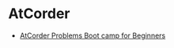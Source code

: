 # AtCorder

- [AtCorder Problems Boot camp for Beginners](https://kenkoooo.com/atcoder/#/training/Boot%20camp%20for%20Beginners)

